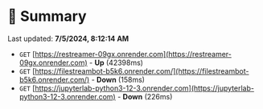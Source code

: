 # 📖 Summary
Last updated: **7/5/2024, 8:12:14 AM**

- `GET` [https://restreamer-09gx.onrender.com](https://restreamer-09gx.onrender.com) - **Up** (42398ms)
- `GET` [https://filestreambot-b5k6.onrender.com/](https://filestreambot-b5k6.onrender.com/) - **Down** (158ms)
- `GET` [https://jupyterlab-python3-12-3.onrender.com](https://jupyterlab-python3-12-3.onrender.com) - **Down** (226ms)
